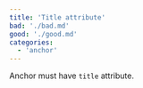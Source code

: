 ```yaml
---
title: 'Title attribute'
bad: './bad.md'
good: './good.md'
categories:
  - 'anchor'
---
```


Anchor must have `title` attribute.
